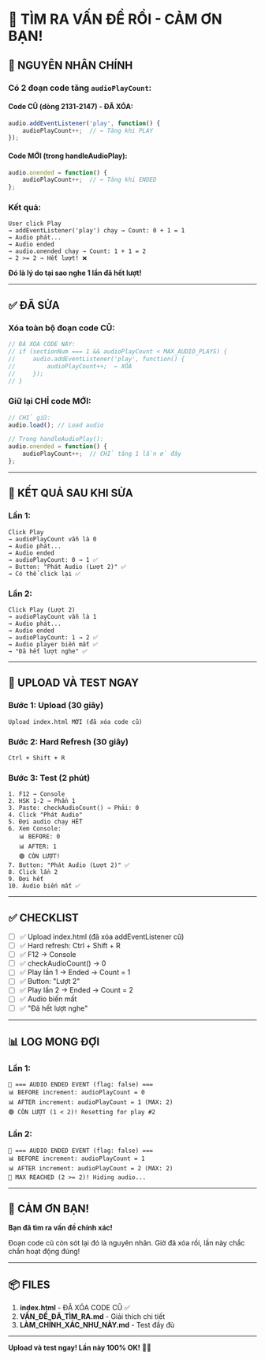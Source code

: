# 🎉 TÌM RA VẤN ĐỀ RỒI - CẢM ƠN BẠN!

## 🐛 NGUYÊN NHÂN CHÍNH

### Có 2 đoạn code tăng `audioPlayCount`:

#### Code CŨ (dòng 2131-2147) - ĐÃ XÓA:
```javascript
audio.addEventListener('play', function() {
    audioPlayCount++;  // ← Tăng khi PLAY
});
```

#### Code MỚI (trong handleAudioPlay):
```javascript
audio.onended = function() {
    audioPlayCount++;  // ← Tăng khi ENDED
};
```

### Kết quả:
```
User click Play
→ addEventListener('play') chạy → Count: 0 + 1 = 1
→ Audio phát...
→ Audio ended
→ audio.onended chạy → Count: 1 + 1 = 2
→ 2 >= 2 → Hết lượt! ❌
```

**Đó là lý do tại sao nghe 1 lần đã hết lượt!**

---

## ✅ ĐÃ SỬA

### Xóa toàn bộ đoạn code CŨ:
```javascript
// ĐÃ XÓA CODE NÀY:
// if (sectionNum === 1 && audioPlayCount < MAX_AUDIO_PLAYS) {
//     audio.addEventListener('play', function() {
//         audioPlayCount++;  ← XÓA
//     });
// }
```

### Giữ lại CHỈ code MỚI:
```javascript
// CHỈ giữ:
audio.load(); // Load audio

// Trong handleAudioPlay():
audio.onended = function() {
    audioPlayCount++;  // CHỈ tăng 1 lần ở đây
};
```

---

## 🎯 KẾT QUẢ SAU KHI SỬA

### Lần 1:
```
Click Play
→ audioPlayCount vẫn là 0
→ Audio phát...
→ Audio ended
→ audioPlayCount: 0 → 1 ✅
→ Button: "Phát Audio (Lượt 2)" ✅
→ Có thể click lại ✅
```

### Lần 2:
```
Click Play (Lượt 2)
→ audioPlayCount vẫn là 1
→ Audio phát...
→ Audio ended
→ audioPlayCount: 1 → 2 ✅
→ Audio player biến mất ✅
→ "Đã hết lượt nghe" ✅
```

---

## 🚀 UPLOAD VÀ TEST NGAY

### Bước 1: Upload (30 giây)
```
Upload index.html MỚI (đã xóa code cũ)
```

### Bước 2: Hard Refresh (30 giây)
```
Ctrl + Shift + R
```

### Bước 3: Test (2 phút)
```
1. F12 → Console
2. HSK 1-2 → Phần 1
3. Paste: checkAudioCount() → Phải: 0
4. Click "Phát Audio"
5. Đợi audio chạy HẾT
6. Xem Console:
   📊 BEFORE: 0
   📊 AFTER: 1
   🟢 CÒN LƯỢT!
7. Button: "Phát Audio (Lượt 2)" ✅
8. Click lần 2
9. Đợi hết
10. Audio biến mất ✅
```

---

## ✅ CHECKLIST

- [ ] ✅ Upload index.html (đã xóa addEventListener cũ)
- [ ] ✅ Hard refresh: Ctrl + Shift + R
- [ ] ✅ F12 → Console
- [ ] ✅ checkAudioCount() → 0
- [ ] ✅ Play lần 1 → Ended → Count = 1
- [ ] ✅ Button: "Lượt 2"
- [ ] ✅ Play lần 2 → Ended → Count = 2
- [ ] ✅ Audio biến mất
- [ ] ✅ "Đã hết lượt nghe"

---

## 📊 LOG MONG ĐỢI

### Lần 1:
```
🎵 === AUDIO ENDED EVENT (flag: false) ===
📊 BEFORE increment: audioPlayCount = 0
📊 AFTER increment: audioPlayCount = 1 (MAX: 2)
🟢 CÒN LƯỢT (1 < 2)! Resetting for play #2
```

### Lần 2:
```
🎵 === AUDIO ENDED EVENT (flag: false) ===
📊 BEFORE increment: audioPlayCount = 1
📊 AFTER increment: audioPlayCount = 2 (MAX: 2)
🔴 MAX REACHED (2 >= 2)! Hiding audio...
```

---

## 🎉 CẢM ƠN BẠN!

**Bạn đã tìm ra vấn đề chính xác!**

Đoạn code cũ còn sót lại đó là nguyên nhân.
Giờ đã xóa rồi, lần này chắc chắn hoạt động đúng!

---

## 📦 FILES

1. **index.html** - ĐÃ XÓA CODE CŨ ✅
2. **VẤN_ĐỀ_ĐÃ_TÌM_RA.md** - Giải thích chi tiết
3. **LÀM_CHÍNH_XÁC_NHƯ_NÀY.md** - Test đầy đủ

---

**Upload và test ngay! Lần này 100% OK!** 🎉🚀
